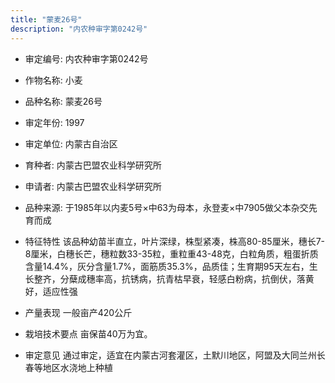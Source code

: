 ```yaml
---
title: "蒙麦26号"
description: "内农种审字第0242号"
---
```

* 审定编号:  内农种审字第0242号

*  作物名称:  小麦

*  品种名称:  蒙麦26号

*  审定年份:  1997

*  审定单位:  内蒙古自治区

* 育种者:  内蒙古巴盟农业科学研究所

*  申请者:  内蒙古巴盟农业科学研究所

*  品种来源:  于1985年以内麦5号×中63为母本，永登麦×中7905做父本杂交先育而成


*  特征特性
该品种幼苗半直立，叶片深绿，株型紧凑，株高80-85厘米，穗长7-8厘米，白穗长芒，穗粒数33-35粒，重粒重43-48克，白粒角质，粗蛋折质含量14.4%，灰分含量1.7%，面筋质35.3%，品质佳；生育期95天左右，生长整齐，分蘖成穗率高，抗锈病，抗青枯早衰，轻感白粉病，抗倒伏，落黄好，适应性强


*  产量表现
一般亩产420公斤


*  栽培技术要点
亩保苗40万为宜。

*  审定意见
通过审定，适宜在内蒙古河套灌区，土默川地区，阿盟及大同兰州长春等地区水浇地上种植

